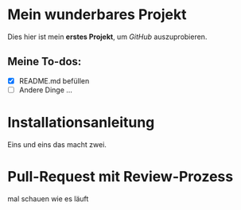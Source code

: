 # Mein wunderbares Projekt
Dies hier ist mein **erstes Projekt**, um *GitHub* auszuprobieren.

## Meine To-dos:
- [x] README.md befüllen
- [ ] Andere Dinge ...

# Installationsanleitung
Eins und eins das macht zwei.

# Pull-Request mit Review-Prozess
mal schauen wie es läuft
